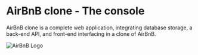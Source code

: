 # AirBnB clone - The console
AirBnB clone is a complete web application, integrating database storage, a back-end API, and front-end interfacing in a clone of AirBnB.

![AirBnB Logo](https://github.com/bdbaraban/AirBnB_clone/raw/master/assets/hbnb_logo.png "AirBnB Logo")

